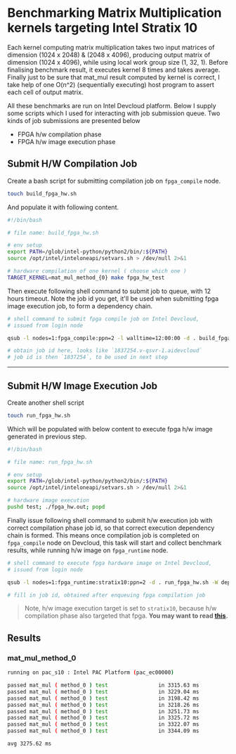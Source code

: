 # Benchmarking Matrix Multiplication kernels targeting **Intel Stratix 10**

Each kernel computing matrix multiplication takes two input matrices of dimension (1024 x 2048) & (2048 x 4096), producing output matrix of dimension (1024 x 4096), while using local work group size (1, 32, 1). Before finalising benchmark result, it executes kernel 8 times and takes average. Finally just to be sure that mat_mul result computed by kernel is correct, I take help of one O(n^2) (sequentially executing) host program to assert each cell of output matrix.

All these benchmarks are run on Intel Devcloud platform. Below I supply some scripts which I used for interacting with job submission queue. Two kinds of job submissions are presented below

- FPGA h/w compilation phase
- FPGA h/w image execution phase

## Submit H/W Compilation Job

Create a bash script for submitting compilation job on `fpga_compile` node.

```bash
touch build_fpga_hw.sh
```

And populate it with following content.

```bash
#!/bin/bash

# file name: build_fpga_hw.sh

# env setup
export PATH=/glob/intel-python/python2/bin/:${PATH}
source /opt/intel/inteloneapi/setvars.sh > /dev/null 2>&1

# hardware compilation of one kernel ( choose which one )
TARGET_KERNEL=mat_mul_method_{0} make fpga_hw_test
```

Then execute following shell command to submit job to queue, with 12 hours timeout. Note the job id you get, it'll be used when submitting fpga image execution job, to form a dependency chain.

```bash
# shell command to submit fpga compile job on Intel Devcloud,
# issued from login node

qsub -l nodes=1:fpga_compile:ppn=2 -l walltime=12:00:00 -d . build_fpga_hw.sh

# obtain job id here, looks like `1837254.v-qsvr-1.aidevcloud`
# job id is then `1837254`, to be used in next step
```

---

## Submit H/W Image Execution Job

Create another shell script

```bash
touch run_fpga_hw.sh
```

Which will be populated with below content to execute fpga h/w image generated in previous step.

```bash
#!/bin/bash

# file name: run_fpga_hw.sh

# env setup
export PATH=/glob/intel-python/python2/bin/:${PATH}
source /opt/intel/inteloneapi/setvars.sh > /dev/null 2>&1

# hardware image execution
pushd test; ./fpga_hw.out; popd
```

Finally issue following shell command to submit h/w execution job with correct compilation phase job id, so that correct execution dependency chain is formed. This means once compilation job is completed on `fpga_compile` node on Devcloud, this task will start and collect benchmark results, while running h/w image on `fpga_runtime` node.

```bash
# shell command to execute fpga hardware image on Intel Devcloud,
# issued from login node

qsub -l nodes=1:fpga_runtime:stratix10:ppn=2 -d . run_fpga_hw.sh -W depend=afterok:<job-id>

# fill in job id, obtained after enqueuing fpga compilation job
```

> Note, h/w image execution target is set to `stratix10`, because h/w compilation phase also targeted that fpga. **You may want to read [this](https://github.com/itzmeanjan/fpga-explore/blob/849c728bc9b514fa60183f45b2f58328ece3bd31/Makefile#L11-L21).**

## Results

### mat_mul_method_0

```bash
running on pac_s10 : Intel PAC Platform (pac_ec00000)

passed mat_mul ( method_0 ) test                in 3315.63 ms
passed mat_mul ( method_0 ) test                in 3229.04 ms
passed mat_mul ( method_0 ) test                in 3198.42 ms
passed mat_mul ( method_0 ) test                in 3218.26 ms
passed mat_mul ( method_0 ) test                in 3251.73 ms
passed mat_mul ( method_0 ) test                in 3325.72 ms
passed mat_mul ( method_0 ) test                in 3322.07 ms
passed mat_mul ( method_0 ) test                in 3344.09 ms

avg 3275.62 ms
```
